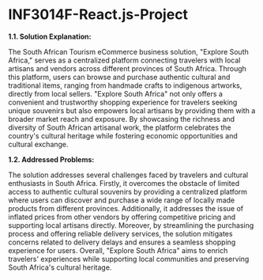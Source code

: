 # INF3014F-React.js-Project

**1.1. Solution Explanation:**

The South African Tourism eCommerce business solution, "Explore South Africa," serves as a centralized platform connecting
travelers with local artisans and vendors across different provinces of South Africa. Through this platform, users can browse and
purchase authentic cultural and traditional items, ranging from handmade crafts to indigenous artworks, directly from local sellers.
"Explore South Africa" not only offers a convenient and trustworthy shopping experience for travelers seeking unique souvenirs but
also empowers local artisans by providing them with a broader market reach and exposure. By showcasing the richness and diversity
of South African artisanal work, the platform celebrates the country's cultural heritage while fostering economic opportunities and
cultural exchange.


**1.2. Addressed Problems:**

The solution addresses several challenges faced by travelers and cultural enthusiasts in South Africa. Firstly, it overcomes the
obstacle of limited access to authentic cultural souvenirs by providing a centralized platform where users can discover and purchase
a wide range of locally made products from different provinces. Additionally, it addresses the issue of inflated prices from other
vendors by offering competitive pricing and supporting local artisans directly. Moreover, by streamlining the purchasing process and
offering reliable delivery services, the solution mitigates concerns related to delivery delays and ensures a seamless shopping
experience for users. Overall, "Explore South Africa" aims to enrich travelers' experiences while supporting local communities and
preserving South Africa's cultural heritage.
